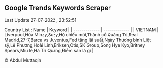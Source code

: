 

## Google Trends Keywords Scraper 
 
Last Update 27-07-2022 , 23:52:51

Country List :
 Name  | Keyword |
| ------------- | ------------- |
| VIETNAM | Liverpool,Hòa Minzy,Suzy,Hộ chiếu mới,Thành cổ Quảng Trị,Real Madrid,27-7,Barca vs Juventus,Fed tăng lãi suất,Ngày Thương binh Liệt sỹ,Lê Phương,Hoài Linh,Eriksen,Otis,SK Group,Song Hye Kyo,Britney Spears,Miu lê,Hà Trí Quang,Điểm sàn là gì |



© Abdul Muttaqin 
